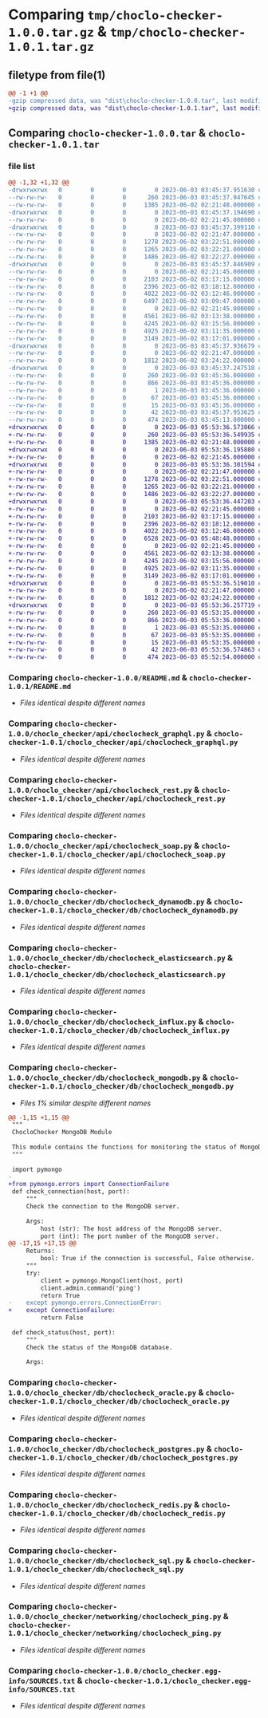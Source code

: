 # Comparing `tmp/choclo-checker-1.0.0.tar.gz` & `tmp/choclo-checker-1.0.1.tar.gz`

## filetype from file(1)

```diff
@@ -1 +1 @@
-gzip compressed data, was "dist\choclo-checker-1.0.0.tar", last modified: Sat Jun  3 03:45:37 2023, max compression
+gzip compressed data, was "dist\choclo-checker-1.0.1.tar", last modified: Sat Jun  3 05:53:36 2023, max compression
```

## Comparing `choclo-checker-1.0.0.tar` & `choclo-checker-1.0.1.tar`

### file list

```diff
@@ -1,32 +1,32 @@
-drwxrwxrwx   0        0        0        0 2023-06-03 03:45:37.951630 choclo-checker-1.0.0/
--rw-rw-rw-   0        0        0      260 2023-06-03 03:45:37.947645 choclo-checker-1.0.0/PKG-INFO
--rw-rw-rw-   0        0        0     1385 2023-06-02 02:21:48.000000 choclo-checker-1.0.0/README.md
-drwxrwxrwx   0        0        0        0 2023-06-03 03:45:37.194690 choclo-checker-1.0.0/choclo_checker/
--rw-rw-rw-   0        0        0        0 2023-06-02 02:21:45.000000 choclo-checker-1.0.0/choclo_checker/__init__.py
-drwxrwxrwx   0        0        0        0 2023-06-03 03:45:37.399110 choclo-checker-1.0.0/choclo_checker/api/
--rw-rw-rw-   0        0        0        0 2023-06-02 02:21:47.000000 choclo-checker-1.0.0/choclo_checker/api/__init__.py
--rw-rw-rw-   0        0        0     1278 2023-06-02 03:22:51.000000 choclo-checker-1.0.0/choclo_checker/api/choclocheck_graphql.py
--rw-rw-rw-   0        0        0     1265 2023-06-02 03:22:21.000000 choclo-checker-1.0.0/choclo_checker/api/choclocheck_rest.py
--rw-rw-rw-   0        0        0     1486 2023-06-02 03:22:27.000000 choclo-checker-1.0.0/choclo_checker/api/choclocheck_soap.py
-drwxrwxrwx   0        0        0        0 2023-06-03 03:45:37.846909 choclo-checker-1.0.0/choclo_checker/db/
--rw-rw-rw-   0        0        0        0 2023-06-02 02:21:45.000000 choclo-checker-1.0.0/choclo_checker/db/__init__.py
--rw-rw-rw-   0        0        0     2103 2023-06-02 03:17:15.000000 choclo-checker-1.0.0/choclo_checker/db/choclocheck_dynamodb.py
--rw-rw-rw-   0        0        0     2396 2023-06-02 03:18:12.000000 choclo-checker-1.0.0/choclo_checker/db/choclocheck_elasticsearch.py
--rw-rw-rw-   0        0        0     4022 2023-06-02 03:12:46.000000 choclo-checker-1.0.0/choclo_checker/db/choclocheck_influx.py
--rw-rw-rw-   0        0        0     6497 2023-06-02 03:09:47.000000 choclo-checker-1.0.0/choclo_checker/db/choclocheck_mongodb.py
--rw-rw-rw-   0        0        0        0 2023-06-02 02:21:45.000000 choclo-checker-1.0.0/choclo_checker/db/choclocheck_mysql.py
--rw-rw-rw-   0        0        0     4561 2023-06-02 03:13:38.000000 choclo-checker-1.0.0/choclo_checker/db/choclocheck_oracle.py
--rw-rw-rw-   0        0        0     4245 2023-06-02 03:15:56.000000 choclo-checker-1.0.0/choclo_checker/db/choclocheck_postgres.py
--rw-rw-rw-   0        0        0     4925 2023-06-02 03:11:35.000000 choclo-checker-1.0.0/choclo_checker/db/choclocheck_redis.py
--rw-rw-rw-   0        0        0     3149 2023-06-02 03:17:01.000000 choclo-checker-1.0.0/choclo_checker/db/choclocheck_sql.py
-drwxrwxrwx   0        0        0        0 2023-06-03 03:45:37.936679 choclo-checker-1.0.0/choclo_checker/networking/
--rw-rw-rw-   0        0        0        0 2023-06-02 02:21:47.000000 choclo-checker-1.0.0/choclo_checker/networking/__init__.py
--rw-rw-rw-   0        0        0     1812 2023-06-02 03:24:22.000000 choclo-checker-1.0.0/choclo_checker/networking/choclocheck_ping.py
-drwxrwxrwx   0        0        0        0 2023-06-03 03:45:37.247518 choclo-checker-1.0.0/choclo_checker.egg-info/
--rw-rw-rw-   0        0        0      260 2023-06-03 03:45:36.000000 choclo-checker-1.0.0/choclo_checker.egg-info/PKG-INFO
--rw-rw-rw-   0        0        0      866 2023-06-03 03:45:36.000000 choclo-checker-1.0.0/choclo_checker.egg-info/SOURCES.txt
--rw-rw-rw-   0        0        0        1 2023-06-03 03:45:36.000000 choclo-checker-1.0.0/choclo_checker.egg-info/dependency_links.txt
--rw-rw-rw-   0        0        0       67 2023-06-03 03:45:36.000000 choclo-checker-1.0.0/choclo_checker.egg-info/requires.txt
--rw-rw-rw-   0        0        0       15 2023-06-03 03:45:36.000000 choclo-checker-1.0.0/choclo_checker.egg-info/top_level.txt
--rw-rw-rw-   0        0        0       42 2023-06-03 03:45:37.953625 choclo-checker-1.0.0/setup.cfg
--rw-rw-rw-   0        0        0      474 2023-06-03 03:45:13.000000 choclo-checker-1.0.0/setup.py
+drwxrwxrwx   0        0        0        0 2023-06-03 05:53:36.573866 choclo-checker-1.0.1/
+-rw-rw-rw-   0        0        0      260 2023-06-03 05:53:36.549935 choclo-checker-1.0.1/PKG-INFO
+-rw-rw-rw-   0        0        0     1385 2023-06-02 02:21:48.000000 choclo-checker-1.0.1/README.md
+drwxrwxrwx   0        0        0        0 2023-06-03 05:53:36.195880 choclo-checker-1.0.1/choclo_checker/
+-rw-rw-rw-   0        0        0        0 2023-06-02 02:21:45.000000 choclo-checker-1.0.1/choclo_checker/__init__.py
+drwxrwxrwx   0        0        0        0 2023-06-03 05:53:36.301594 choclo-checker-1.0.1/choclo_checker/api/
+-rw-rw-rw-   0        0        0        0 2023-06-02 02:21:47.000000 choclo-checker-1.0.1/choclo_checker/api/__init__.py
+-rw-rw-rw-   0        0        0     1278 2023-06-02 03:22:51.000000 choclo-checker-1.0.1/choclo_checker/api/choclocheck_graphql.py
+-rw-rw-rw-   0        0        0     1265 2023-06-02 03:22:21.000000 choclo-checker-1.0.1/choclo_checker/api/choclocheck_rest.py
+-rw-rw-rw-   0        0        0     1486 2023-06-02 03:22:27.000000 choclo-checker-1.0.1/choclo_checker/api/choclocheck_soap.py
+drwxrwxrwx   0        0        0        0 2023-06-03 05:53:36.447203 choclo-checker-1.0.1/choclo_checker/db/
+-rw-rw-rw-   0        0        0        0 2023-06-02 02:21:45.000000 choclo-checker-1.0.1/choclo_checker/db/__init__.py
+-rw-rw-rw-   0        0        0     2103 2023-06-02 03:17:15.000000 choclo-checker-1.0.1/choclo_checker/db/choclocheck_dynamodb.py
+-rw-rw-rw-   0        0        0     2396 2023-06-02 03:18:12.000000 choclo-checker-1.0.1/choclo_checker/db/choclocheck_elasticsearch.py
+-rw-rw-rw-   0        0        0     4022 2023-06-02 03:12:46.000000 choclo-checker-1.0.1/choclo_checker/db/choclocheck_influx.py
+-rw-rw-rw-   0        0        0     6528 2023-06-03 05:48:48.000000 choclo-checker-1.0.1/choclo_checker/db/choclocheck_mongodb.py
+-rw-rw-rw-   0        0        0        0 2023-06-02 02:21:45.000000 choclo-checker-1.0.1/choclo_checker/db/choclocheck_mysql.py
+-rw-rw-rw-   0        0        0     4561 2023-06-02 03:13:38.000000 choclo-checker-1.0.1/choclo_checker/db/choclocheck_oracle.py
+-rw-rw-rw-   0        0        0     4245 2023-06-02 03:15:56.000000 choclo-checker-1.0.1/choclo_checker/db/choclocheck_postgres.py
+-rw-rw-rw-   0        0        0     4925 2023-06-02 03:11:35.000000 choclo-checker-1.0.1/choclo_checker/db/choclocheck_redis.py
+-rw-rw-rw-   0        0        0     3149 2023-06-02 03:17:01.000000 choclo-checker-1.0.1/choclo_checker/db/choclocheck_sql.py
+drwxrwxrwx   0        0        0        0 2023-06-03 05:53:36.519010 choclo-checker-1.0.1/choclo_checker/networking/
+-rw-rw-rw-   0        0        0        0 2023-06-02 02:21:47.000000 choclo-checker-1.0.1/choclo_checker/networking/__init__.py
+-rw-rw-rw-   0        0        0     1812 2023-06-02 03:24:22.000000 choclo-checker-1.0.1/choclo_checker/networking/choclocheck_ping.py
+drwxrwxrwx   0        0        0        0 2023-06-03 05:53:36.257719 choclo-checker-1.0.1/choclo_checker.egg-info/
+-rw-rw-rw-   0        0        0      260 2023-06-03 05:53:35.000000 choclo-checker-1.0.1/choclo_checker.egg-info/PKG-INFO
+-rw-rw-rw-   0        0        0      866 2023-06-03 05:53:36.000000 choclo-checker-1.0.1/choclo_checker.egg-info/SOURCES.txt
+-rw-rw-rw-   0        0        0        1 2023-06-03 05:53:35.000000 choclo-checker-1.0.1/choclo_checker.egg-info/dependency_links.txt
+-rw-rw-rw-   0        0        0       67 2023-06-03 05:53:35.000000 choclo-checker-1.0.1/choclo_checker.egg-info/requires.txt
+-rw-rw-rw-   0        0        0       15 2023-06-03 05:53:35.000000 choclo-checker-1.0.1/choclo_checker.egg-info/top_level.txt
+-rw-rw-rw-   0        0        0       42 2023-06-03 05:53:36.574863 choclo-checker-1.0.1/setup.cfg
+-rw-rw-rw-   0        0        0      474 2023-06-03 05:52:54.000000 choclo-checker-1.0.1/setup.py
```

### Comparing `choclo-checker-1.0.0/README.md` & `choclo-checker-1.0.1/README.md`

 * *Files identical despite different names*

### Comparing `choclo-checker-1.0.0/choclo_checker/api/choclocheck_graphql.py` & `choclo-checker-1.0.1/choclo_checker/api/choclocheck_graphql.py`

 * *Files identical despite different names*

### Comparing `choclo-checker-1.0.0/choclo_checker/api/choclocheck_rest.py` & `choclo-checker-1.0.1/choclo_checker/api/choclocheck_rest.py`

 * *Files identical despite different names*

### Comparing `choclo-checker-1.0.0/choclo_checker/api/choclocheck_soap.py` & `choclo-checker-1.0.1/choclo_checker/api/choclocheck_soap.py`

 * *Files identical despite different names*

### Comparing `choclo-checker-1.0.0/choclo_checker/db/choclocheck_dynamodb.py` & `choclo-checker-1.0.1/choclo_checker/db/choclocheck_dynamodb.py`

 * *Files identical despite different names*

### Comparing `choclo-checker-1.0.0/choclo_checker/db/choclocheck_elasticsearch.py` & `choclo-checker-1.0.1/choclo_checker/db/choclocheck_elasticsearch.py`

 * *Files identical despite different names*

### Comparing `choclo-checker-1.0.0/choclo_checker/db/choclocheck_influx.py` & `choclo-checker-1.0.1/choclo_checker/db/choclocheck_influx.py`

 * *Files identical despite different names*

### Comparing `choclo-checker-1.0.0/choclo_checker/db/choclocheck_mongodb.py` & `choclo-checker-1.0.1/choclo_checker/db/choclocheck_mongodb.py`

 * *Files 1% similar despite different names*

```diff
@@ -1,15 +1,15 @@
 """
 ChocloChecker MongoDB Module
 
 This module contains the functions for monitoring the status of MongoDB databases.
 """
 
 import pymongo
-
+from pymongo.errors import ConnectionFailure
 def check_connection(host, port):
     """
     Check the connection to the MongoDB server.
 
     Args:
         host (str): The host address of the MongoDB server.
         port (int): The port number of the MongoDB server.
@@ -17,15 +17,15 @@
     Returns:
         bool: True if the connection is successful, False otherwise.
     """
     try:
         client = pymongo.MongoClient(host, port)
         client.admin.command('ping')
         return True
-    except pymongo.errors.ConnectionError:
+    except ConnectionFailure:
         return False
 
 def check_status(host, port):
     """
     Check the status of the MongoDB database.
 
     Args:
```

### Comparing `choclo-checker-1.0.0/choclo_checker/db/choclocheck_oracle.py` & `choclo-checker-1.0.1/choclo_checker/db/choclocheck_oracle.py`

 * *Files identical despite different names*

### Comparing `choclo-checker-1.0.0/choclo_checker/db/choclocheck_postgres.py` & `choclo-checker-1.0.1/choclo_checker/db/choclocheck_postgres.py`

 * *Files identical despite different names*

### Comparing `choclo-checker-1.0.0/choclo_checker/db/choclocheck_redis.py` & `choclo-checker-1.0.1/choclo_checker/db/choclocheck_redis.py`

 * *Files identical despite different names*

### Comparing `choclo-checker-1.0.0/choclo_checker/db/choclocheck_sql.py` & `choclo-checker-1.0.1/choclo_checker/db/choclocheck_sql.py`

 * *Files identical despite different names*

### Comparing `choclo-checker-1.0.0/choclo_checker/networking/choclocheck_ping.py` & `choclo-checker-1.0.1/choclo_checker/networking/choclocheck_ping.py`

 * *Files identical despite different names*

### Comparing `choclo-checker-1.0.0/choclo_checker.egg-info/SOURCES.txt` & `choclo-checker-1.0.1/choclo_checker.egg-info/SOURCES.txt`

 * *Files identical despite different names*

